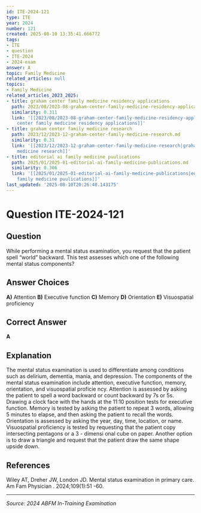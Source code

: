 ```yaml
---
id: ITE-2024-121
type: ITE
year: 2024
number: 121
created: 2025-08-10 13:35:41.666772
tags:
- ITE
- question
- ITE-2024
- 2024-exam
answer: A
topic: Family Medicine
related_articles: null
topics:
- Family Medicine
related_articles_2023_2025:
- title: graham center family medicine residency applications
  path: 2023/08/2023-08-graham-center-family-medicine-residency-applications.md
  similarity: 0.311
  link: '[[2023/08/2023-08-graham-center-family-medicine-residency-applications|graham
    center family medicine residency applications]]'
- title: graham center family medicine research
  path: 2023/12/2023-12-graham-center-family-medicine-research.md
  similarity: 0.31
  link: '[[2023/12/2023-12-graham-center-family-medicine-research|graham center family
    medicine research]]'
- title: editorial ai family medicine puulications
  path: 2025/01/2025-01-editorial-ai-family-medicine-publications.md
  similarity: 0.306
  link: '[[2025/01/2025-01-editorial-ai-family-medicine-publications|editorial ai
    family medicine puulications]]'
last_updated: '2025-08-10T20:26:40.143175'
---
```


# Question ITE-2024-121

## Question
While performing a mental status examination, you request that the patient spell “world” backward. 
This test assesses which one of the following mental status components?

## Answer Choices
**A)** Attention
**B)** Executive function
**C)** Memory
**D)** Orientation
**E)** Visuospatial proficiency

## Correct Answer
**A**

## Explanation
The mental status examination is used to differentiate among conditions such as delirium, dementia, mania, and depression. The components of the mental status examination include attention, executive function, memory, orientation, and visuospatial proficie ncy. Attention is assessed by asking the patient to spell a word backward or count backward by 7s or 5s. Drawing a clock face with the hands at the 11:10 position tests for executive function. Memory is tested by asking the patient to repeat 3 words, allowing 5 minutes to elapse, and then asking the patient to recall the words. Orientation is assessed by asking the year, day, time, location, or name. Visuospatial proficiency is tested by requesting that the patient copy intersecting pentagons or a 3 - dimensi onal cube on paper. Another option is to draw a triangle and request that the patient draw the same shape upside down.

## References
Wiley AT, Dreher JW, London JD. Mental status examination in primary care. Am Fam Physician . 2024;109(1):51 -60.

---
*Source: 2024 ABFM In-Training Examination*